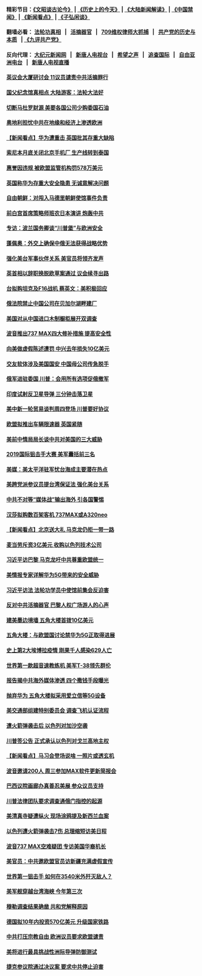 #### 精彩节目：[《文昭谈古论今》](http://134.209.198.168/wenzhao) | [《历史上的今天》](http://134.209.198.168/today-in-history) | [《大陆新闻解读》](http://134.209.198.168/ntdtv-comedy) | [《中国禁闻》](http://134.209.198.168/ntdtv-news) | [《新闻看点》](http://134.209.198.168/news-insight) | [《子弘闲谈》](http://134.209.198.168/zihongxiantan/) 

  #### 翻墙必看： [法轮功真相](http://134.209.198.168:10000/videos/truth.html) &nbsp;&nbsp;|&nbsp;&nbsp; [活摘器官](http://134.209.198.168:10000/videos/res/Organs/) &nbsp;&nbsp;|&nbsp;&nbsp; [709维权律师大抓捕](http://134.209.198.168:10000/videos/709/) &nbsp;&nbsp;|&nbsp;&nbsp; [共产党的历史与本质](http://134.209.198.168:10000/videos/ccp.html) &nbsp;&nbsp;| [《九评共产党》](http://134.209.198.168:10000/videos/jiuping/) 

#### 反向代理： [大纪元新闻网](http://134.209.198.168:10080/) &nbsp;&nbsp;|&nbsp;&nbsp; [新唐人电视台](http://134.209.198.168:8000/) &nbsp;&nbsp;|&nbsp;&nbsp; [希望之声](http://134.209.198.168:8200/) &nbsp;&nbsp;|&nbsp;&nbsp; [追查国际](http://134.209.198.168:10010/) &nbsp;&nbsp;|&nbsp;&nbsp; [自由亚洲电台](http://134.209.198.168:9800/) &nbsp;&nbsp;|&nbsp;&nbsp; [新唐人电视直播](http://134.209.198.168/) 

#### [英议会大厦研讨会 11议员谴责中共活摘罪行](../pages/nsc418/n11147307.md?t=03290037) 

#### [国父纪念馆真相点 大陆游客：法轮大法好](../pages/nsc418/n11146855.md?t=03290037) 

#### [切断马杜罗财源 美要各国公司少购委国石油](../pages/nsc418/n11147170.md?t=03290037) 

#### [奥地利担忧中共在地缘和经济上渗透欧洲](../pages/nsc418/n11147131.md?t=03290037) 

#### [【新闻看点】华为遭重击 英国批其存重大缺陷](../pages/nsc418/n11146848.md?t=03290037) 

#### [索尼本月底关闭北京手机厂 生产线转到泰国](../pages/nsc418/n11146898.md?t=03290037) 

#### [惠誉因违规 被欧盟监管机构罚578万美元](../pages/nsc418/n11146571.md?t=03290037) 

#### [英国称华为存重大安全隐患 无诚意解决问题](../pages/nsc418/n11146736.md?t=03290037) 

#### [自由朝鲜：对闯入马德里朝鲜使馆事件负责](../pages/nsc418/n11145851.md?t=03290037) 

#### [前白宫首席策略师班农日本演讲 炮轰中共](../pages/nsc418/n11145680.md?t=03290037) 

#### [专访：波兰国务卿谈“川普堡”与欧洲安全](../pages/nsc418/n11144470.md?t=03290037) 

#### [蓬佩奥：外交上确保中俄无法获得战略优势](../pages/nsc418/n11144977.md?t=03290037) 

#### [强化美台军事伙伴关系 美官员将领齐发声](../pages/nsc418/n11144937.md?t=03290037) 

#### [英首相以辞职换脱欧草案通过 议会续寻出路](../pages/nsc418/n11144731.md?t=03290037) 

#### [台拟购坦克及F16战机 蔡英文：美积极回应](../pages/nsc418/n11144759.md?t=03290037) 

#### [俄法院禁止中国公司在贝加尔湖畔建厂](../pages/nsc418/n11144697.md?t=03290037) 

#### [美国对从中国进口木制橱柜展开双调查](../pages/nsc418/n11144673.md?t=03290037) 

#### [波音推出737 MAX四大修补措施 提高安全性](../pages/nsc418/n11144521.md?t=03290037) 

#### [向美做虚假陈述遭罚 中兴去年损失10亿美元](../pages/nsc418/n11144356.md?t=03290037) 

#### [交友软体涉及美国国安 中国母公司传急脱手](../pages/nsc418/n11144181.md?t=03290037) 

#### [俄军进驻委国 川普：会用所有选项促俄撤军](../pages/nsc418/n11144268.md?t=03290037) 

#### [印度试射反卫星导弹 三分钟击落卫星](../pages/nsc418/n11144027.md?t=03290037) 

#### [美中新一轮贸易谈判周四登场 川普要好协议](../pages/nsc418/n11144151.md?t=03290037) 

#### [欧盟拟推出车辆限速器 英国紧随](../pages/nsc418/n11143685.md?t=03290037) 

#### [美前中情局局长谈中共对美国的三大威胁](../pages/nsc418/n11143495.md?t=03290037) 

#### [2019国际狙击手大赛 美军囊括前三名](../pages/nsc418/n11143339.md?t=03290037) 

#### [美媒：美太平洋驻军忧台海成主要潜在热点](../pages/nsc418/n11142846.md?t=03290037) 

#### [美跨党派参议员提台湾保证法 强化美台关系](../pages/nsc418/n11142602.md?t=03290037) 

#### [中共不对等“媒体战”输出海外 引各国警惕](../pages/nsc418/n11141857.md?t=03290037) 

#### [汉莎拟购数百架客机 737MAX或A320neo](../pages/nsc418/n11141877.md?t=03290037) 

#### [【新闻看点】北京送大礼 马克龙仍拒一带一路](../pages/nsc418/n11141442.md?t=03290037) 

#### [麦当劳斥资3亿美元 收购以色列技术公司](../pages/nsc418/n11141614.md?t=03290037) 

#### [习近平访巴黎 马克龙吁中共尊重欧盟统一](../pages/nsc418/n11141400.md?t=03290037) 

#### [美情报专家详解华为5G带来的安全威胁](../pages/nsc418/n11141562.md?t=03290037) 

#### [习近平访法 法轮功学员中使馆前集会反迫害](../pages/nsc418/n11140913.md?t=03290037) 

#### [反对中共活摘器官 巴黎人权广场游人的心声](../pages/nsc418/n11141160.md?t=03290037) 

#### [建美墨边境墙 五角大楼首拨10亿美元](../pages/nsc418/n11141035.md?t=03290037) 

#### [五角大楼：与欧盟国讨论禁华为5G正取得进展](../pages/nsc418/n11141169.md?t=03290037) 

#### [史上第2大埃博拉疫情 刚果千人感染629人亡](../pages/nsc418/n11140915.md?t=03290037) 

#### [世界第一款超音速教练机 美军T-38领先群伦](../pages/nsc418/n11140925.md?t=03290037) 

#### [报告揭中共海外媒体渗透 四个撒钱手段曝光](../pages/nsc418/n11139646.md?t=03290037) 

#### [抛弃华为 五角大楼拟采用爱立信等5G设备](../pages/nsc418/n11140051.md?t=03290037) 

#### [美交通部组建特别委员会 调查飞机认证流程](../pages/nsc418/n11139656.md?t=03290037) 

#### [遭火箭弹袭击后 以色列对加沙空袭](../pages/nsc418/n11139379.md?t=03290037) 

#### [川普签公告 正式承认以色列对戈兰高地主权](../pages/nsc418/n11139451.md?t=03290037) 

#### [【新闻看点】马习会登场说啥 一照片或透玄机](../pages/nsc418/n11139207.md?t=03290037) 

#### [波音邀请200人 周三参加MAX软件更新简报会](../pages/nsc418/n11138787.md?t=03290037) 

#### [巴西议院画廊办真善忍美展 参众议员支持](../pages/nsc418/n11138636.md?t=03290037) 

#### [川普法律团队要求调查通俄门指控的起源](../pages/nsc418/n11138801.md?t=03290037) 

#### [美清真寺疑遭纵火 现场涂鸦提及新西兰血案](../pages/nsc418/n11138671.md?t=03290037) 

#### [以色列遭火箭弹袭击7伤 总理缩短访美日程](../pages/nsc418/n11138626.md?t=03290037) 

#### [波音737 MAX空难疑团 专访美国华裔机长](../pages/nsc418/n11135735.md?t=03290037) 

#### [美官员：中共邀欧盟官员访新疆充满虚假宣传](../pages/nsc418/n11138299.md?t=03290037) 

#### [世界第一狙击手 如何在3540米外歼灭敌人？](../pages/nsc418/n11138361.md?t=03290037) 

#### [美军舰穿越台湾海峡 今年第三次](../pages/nsc418/n11138053.md?t=03290037) 

#### [穆勒调查结果确凿 共和党解释原因](../pages/nsc418/n11137422.md?t=03290037) 

#### [德国拟10年内投资570亿美元 升级国家铁路](../pages/nsc418/n11137200.md?t=03290037) 

#### [中共打压宗教自由 欧洲议员要求欧盟谴责](../pages/nsc418/n11136994.md?t=03290037) 

#### [美将进行最具挑战性洲际导弹防御测试](../pages/nsc418/n11136684.md?t=03290037) 

#### [捷克参议院通过决议案 要求中共停止迫害](../pages/nsc418/n11136773.md?t=03290037) 

